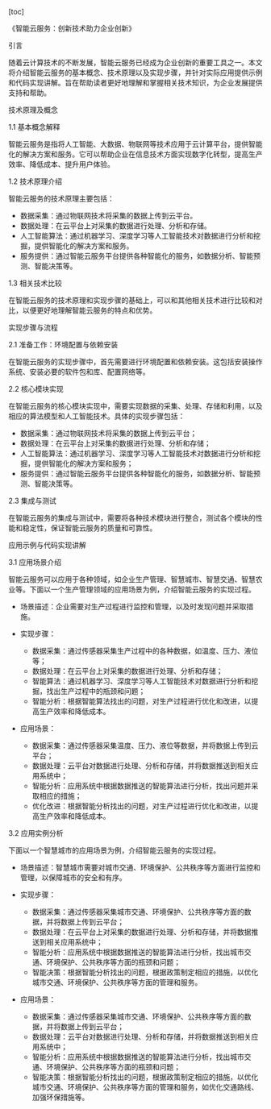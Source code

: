 
[toc]                    
                
                
《智能云服务：创新技术助力企业创新》

引言

随着云计算技术的不断发展，智能云服务已经成为企业创新的重要工具之一。本文将介绍智能云服务的基本概念、技术原理以及实现步骤，并针对实际应用提供示例和代码实现讲解。旨在帮助读者更好地理解和掌握相关技术知识，为企业发展提供支持和帮助。

技术原理及概念

1.1 基本概念解释

智能云服务是指将人工智能、大数据、物联网等技术应用于云计算平台，提供智能化的解决方案和服务。它可以帮助企业在信息技术方面实现数字化转型，提高生产效率、降低成本、提升用户体验。

1.2 技术原理介绍

智能云服务的技术原理主要包括：

- 数据采集：通过物联网技术将采集的数据上传到云平台。
- 数据处理：在云平台上对采集的数据进行处理、分析和存储。
- 人工智能算法：通过机器学习、深度学习等人工智能技术对数据进行分析和挖掘，提供智能化的解决方案和服务。
- 服务提供：通过智能云服务平台提供各种智能化的服务，如数据分析、智能预测、智能决策等。

1.3 相关技术比较

在智能云服务的技术原理和实现步骤的基础上，可以和其他相关技术进行比较和对比，以便更好地理解智能云服务的特点和优势。

实现步骤与流程

2.1 准备工作：环境配置与依赖安装

在智能云服务的实现步骤中，首先需要进行环境配置和依赖安装。这包括安装操作系统、安装必要的软件包和库、配置网络等。

2.2 核心模块实现

在智能云服务的核心模块实现中，需要实现数据的采集、处理、存储和利用，以及相应的算法模型和人工智能技术。具体的实现步骤包括：

- 数据采集：通过物联网技术将采集的数据上传到云平台；
- 数据处理：在云平台上对采集的数据进行处理、分析和存储；
- 人工智能算法：通过机器学习、深度学习等人工智能技术对数据进行分析和挖掘，提供智能化的解决方案和服务；
- 服务提供：通过智能云服务平台提供各种智能化的服务，如数据分析、智能预测、智能决策等。

2.3 集成与测试

在智能云服务的集成与测试中，需要将各种技术模块进行整合，测试各个模块的性能和稳定性，保证智能云服务的质量和可靠性。

应用示例与代码实现讲解

3.1 应用场景介绍

智能云服务可以应用于各种领域，如企业生产管理、智慧城市、智慧交通、智慧农业等。下面以一个生产管理领域的应用场景为例，介绍智能云服务的实现过程。

- 场景描述：企业需要对生产过程进行监控和管理，以及时发现问题并采取措施。
- 实现步骤：

    - 数据采集：通过传感器采集生产过程中的各种数据，如温度、压力、液位等；
    - 数据处理：在云平台上对采集的数据进行处理、分析和存储；
    - 智能算法：通过机器学习、深度学习等人工智能技术对数据进行分析和挖掘，找出生产过程中的瓶颈和问题；
    - 智能分析：根据智能算法找出的问题，对生产过程进行优化和改进，以提高生产效率和降低成本。

- 应用场景：

    - 数据采集：通过传感器采集温度、压力、液位等数据，并将数据上传到云平台；
    - 数据处理：云平台对数据进行处理、分析和存储，并将数据推送到相关应用系统中；
    - 智能分析：应用系统中根据数据推送的智能算法进行分析，找出问题并采取相应的措施；
    - 优化改进：根据智能分析找出的问题，对生产过程进行优化和改进，以提高生产效率和降低成本。

3.2 应用实例分析

下面以一个智慧城市的应用场景为例，介绍智能云服务的实现过程。

- 场景描述：智慧城市需要对城市交通、环境保护、公共秩序等方面进行监控和管理，以保障城市的安全和有序。
- 实现步骤：

    - 数据采集：通过传感器采集城市交通、环境保护、公共秩序等方面的数据，并将数据上传到云平台；
    - 数据处理：在云平台上对采集的数据进行处理、分析和存储，并将数据推送到相关应用系统中；
    - 智能分析：应用系统中根据数据推送的智能算法进行分析，找出城市交通、环境保护、公共秩序等方面的瓶颈和问题；
    - 智能决策：根据智能分析找出的问题，根据政策制定相应的措施，以优化城市交通、环境保护、公共秩序等方面的管理和服务。

- 应用场景：

    - 数据采集：通过传感器采集城市交通、环境保护、公共秩序等方面的数据，并将数据上传到云平台；
    - 数据处理：云平台对数据进行处理、分析和存储，并将数据推送到相关应用系统中；
    - 智能分析：应用系统中根据数据推送的智能算法进行分析，找出城市交通、环境保护、公共秩序等方面的瓶颈和问题；
    - 智能决策：根据智能分析找出的问题，根据政策制定相应的措施，以优化城市交通、环境保护、公共秩序等方面的管理和服务，如优化交通路线、加强环保措施等。

